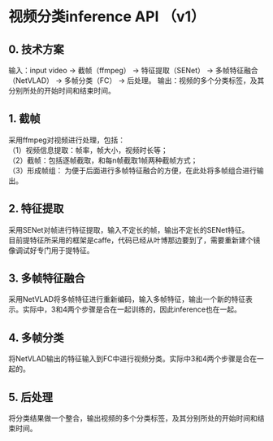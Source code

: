 # 视频分类inference API （v1）
## 0. 技术方案
输入：input video
->  截帧（ffmpeg）
->  特征提取（SENet）
->  多帧特征融合（NetVLAD）
->  多帧分类（FC）
->  后处理。
输出：视频的多个分类标签，及其分别所处的开始时间和结束时间。

## 1. 截帧
采用ffmpeg对视频进行处理，包括：    
（1）视频信息提取：帧率，帧大小，视频时长等；     
（2）截帧：包括逐帧截取，和每n帧截取1帧两种截帧方式；    
（3）形成帧组： 为便于后面进行多帧特征融合的方便，在此处将多帧组合进行输出。

## 2. 特征提取
采用SENet对帧进行特征提取，输入不定长的帧，输出不定长的SENet特征。    
目前提特征所采用的框架是caffe，代码已经从叶博那边要到了，需要重新建个镜像调试好专门用于提特征。

## 3. 多帧特征融合
采用NetVLAD将多帧特征进行重新编码，输入多帧特征，输出一个新的特征表示。实际中，3和4两个步骤是合在一起训练的，因此inference也在一起。

## 4. 多帧分类
将NetVLAD输出的特征输入到FC中进行视频分类。实际中3和4两个步骤是合在一起的。

## 5. 后处理
将分类结果做一个整合，输出视频的多个分类标签，及其分别所处的开始时间和结束时间。
